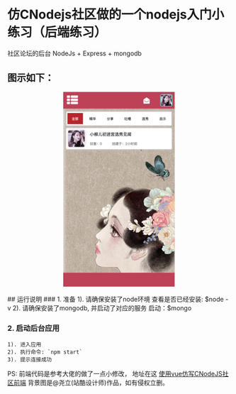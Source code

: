 # 仿CNodejs社区做的一个nodejs入门小练习（后端练习）
社区论坛的后台 NodeJs + Express + mongodb

图示如下：
---
<p align="center">
  <img src="imgs/img.png?raw=true" alt="Sample"  width="50%" height="50%">
</p>
## 运行说明
### 1. 准备
  	1). 请确保安装了node环境 查看是否已经安装: $node -v  
  	2). 请确保安装了mongodb, 并启动了对应的服务 启动：$mongo
 
### 2. 启动后台应用
	1). 进入应用
	2). 执行命令: `npm start`
	3). 提示连接成功

PS: 前端代码是参考大佬的做了一点小修改，
地址在这 [使用vue仿写CNodeJS社区前端](https://github.com/Reviving-Pain/reviving-pain.github.io)
背景图是@尧立(站酷设计师)作品，如有侵权立删。

